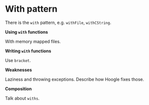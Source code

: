 # With pattern

There is the `with` pattern, e.g. `withFile`, `withCString`.

**Using `with` functions**

With memory mapped files.

**Writing `with` functions**

Use `bracket`.

**Weaknesses**

Laziness and throwing exceptions. Describe how Hoogle fixes those.

**Composition**

Talk about `withs`.

